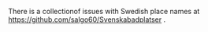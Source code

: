 There is a collectionof issues with Swedish place names at https://github.com/salgo60/Svenskabadplatser .
